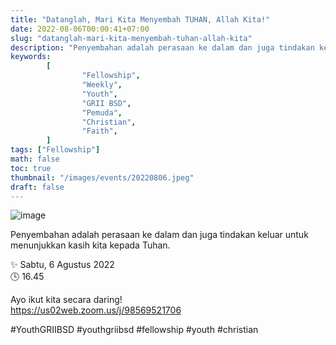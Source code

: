```yaml
---
title: "Datanglah, Mari Kita Menyembah TUHAN, Allah Kita!"
date: 2022-08-06T00:00:41+07:00
slug: "datanglah-mari-kita-menyembah-tuhan-allah-kita"
description: "Penyembahan adalah perasaan ke dalam dan juga tindakan keluar untuk menunjukkan kasih kita kepada Tuhan."
keywords:
        [
                "Fellowship",
                "Weekly",
                "Youth",
                "GRII BSD",
                "Pemuda",
                "Christian",
                "Faith",
        ]
tags: ["Fellowship"]
math: false
toc: true
thumbnail: "/images/events/20220806.jpeg"
draft: false
---
```


![image](/images/events/20220806.jpeg)

Penyembahan adalah perasaan ke dalam dan juga tindakan keluar untuk menunjukkan kasih kita kepada Tuhan.

✨ Sabtu, 6 Agustus 2022\
🕓 16.45

Ayo ikut kita secara daring!\
https://us02web.zoom.us/j/98569521706

#YouthGRIIBSD #youthgriibsd #fellowship #youth #christian
